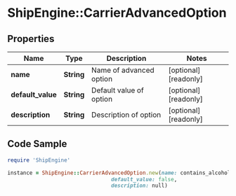 # ShipEngine::CarrierAdvancedOption

## Properties

Name | Type | Description | Notes
------------ | ------------- | ------------- | -------------
**name** | **String** | Name of advanced option | [optional] [readonly] 
**default_value** | **String** | Default value of option | [optional] [readonly] 
**description** | **String** | Description of option | [optional] [readonly] 

## Code Sample

```ruby
require 'ShipEngine'

instance = ShipEngine::CarrierAdvancedOption.new(name: contains_alcohol,
                                 default_value: false,
                                 description: null)
```



